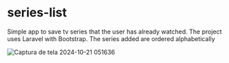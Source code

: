 # series-list
Simple app to save tv series that the user has already watched. 
The project uses Laravel with Bootstrap.
The series added are ordered alphabetically

![Captura de tela 2024-10-21 051636](https://github.com/user-attachments/assets/8fc2ed89-2aea-4e3f-b09b-757ca9417d32)

